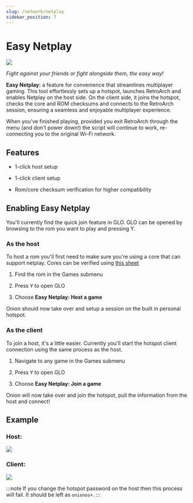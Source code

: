 ```yaml
---
slug: /network/netplay
sidebar_position: 7
---
```



# Easy Netplay


*![](https://github.com/OnionUI/Onion/assets/47260768/031e60fa-e6dd-4059-9982-3ec397a3d0cd)*

*Fight against your friends or fight alongside them, the easy way!*

**Easy Netplay:** a feature for convenience that streamlines multiplayer gaming. This tool effortlessly sets up a hotspot, launches RetroArch and enables Netplay on the host side. On the client side, it joins the hotspot, checks the core and ROM checksums and connects to the RetroArch session, ensuring a seamless and enjoyable multiplayer experience.

When you've finished playing, provided you exit RetroArch through the menu (and don't power down!) the script will continue to work, re-connecting you to the original Wi-Fi network. 


## Features

- 1-click host setup

- 1-click client setup

- Rom/core checksum verification for higher compatibility


## Enabling Easy Netplay

You'll currently find the quick join feature in GLO. GLO can be opened by browsing to the rom you want to play and pressing Y. 


### As the host

To host a rom you'll first need to make sure you're using a core that can support netplay. Cores can be verified using [this sheet](https://docs.google.com/spreadsheets/d/1y1esG3HcNagPG8cy-ulZK_mhhUb93pqG5_XEtRRgKQ4/edit#gid=0)

1. Find the rom in the Games submenu

2. Press <kbd>Y</kbd> to open GLO

3. Choose **Easy Netplay: Host a game**
 
Onion should now take over and setup a session on the built in personal hotspot.


### As the client

To join a host, it's a little easier. Currently you'll start the hotspot client connection using the same process as the host. 

1. Navigate to any game in the Games submenu

2. Press <kbd>Y</kbd> to open GLO

3. Choose **Easy Netplay: Join a game**
 
Onion will now take over and join the hotspot, pull the information from the host and connect! 


## Example

### Host: 

![](https://github.com/OnionUI/Onion/assets/47260768/e319297d-d65d-4060-9fa0-174d9c3b4516)

### Client:

![](https://github.com/OnionUI/Onion/assets/47260768/4d6bb983-e986-47b6-8810-17cd9e15f553)

:::note
If you change the hotspot password on the host then this process will fail. It should be left as `onionos+`.
:::
